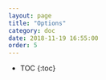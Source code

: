 ```yaml
---
layout: page
title: "Options"
category: doc
date: 2018-11-19 16:55:00
order: 5
---
```

* TOC
{:toc}
